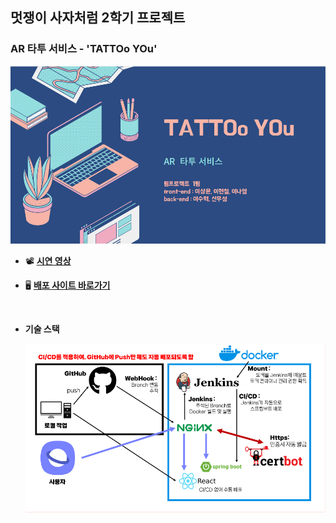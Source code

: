 ## 멋쟁이 사자처럼 2학기 프로젝트

### AR 타투 서비스 - 'TATTOo YOu'

<img src="/presentation-title.png" />

- 📽 <strong><a href="https://youtu.be/ZBCXFvvFYyo">시연 영상</a></strong>

- 🖥 <strong><a href="https://tattooyou.kro.kr/">배포 사이트 바로가기</a></strong>

<br/>

- <strong>기술 스택</strong>
  
    <div align="center">
      <img src="/tech-stack.png" >
    </div>

<br/>
